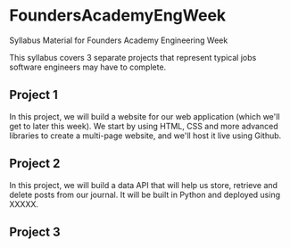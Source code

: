 # FoundersAcademyEngWeek
Syllabus Material for Founders Academy Engineering Week

This syllabus covers 3 separate projects that represent typical jobs software engineers may have to complete.


## Project 1 

In this project, we will build a website for our web application (which we'll get to later this week). We start by using HTML, CSS and more advanced libraries to create a multi-page website, and we'll host it live using Github. 


## Project 2 

In this project, we will build a data API that will help us store, retrieve and delete posts from our journal. It will be built in Python and deployed using XXXXX.


## Project 3 